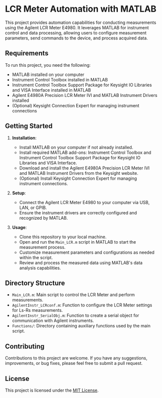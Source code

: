 # LCR Meter Automation with MATLAB
This project provides automation capabilities for conducting measurements using the Agilent LCR Meter E4980. It leverages MATLAB for instrument control and data processing, allowing users to configure measurement parameters, send commands to the device, and process acquired data.

## Requirements
To run this project, you need the following:

- MATLAB installed on your computer
- Instrument Control Toolbox installed in MATLAB
- Instrument Control Toolbox Support Package for Keysight IO Libraries and VISA Interface installed in MATLAB
- Agilent E4980A Precision LCR Meter IVI and MATLAB Instrument Drivers installed
- (Optional) Keysight Connection Expert for managing instrument connections

## Getting Started
1. **Installation**:
   - Install MATLAB on your computer if not already installed.
   - Install required MATLAB add-ons: Instrument Control Toolbox and Instrument Control Toolbox Support Package for Keysight IO Libraries and VISA Interface.
   - Download and install the Agilent E4980A Precision LCR Meter IVI and MATLAB Instrument Drivers from the Keysight website.
   - (Optional) Install Keysight Connection Expert for managing instrument connections.

2. **Setup**:
   - Connect the Agilent LCR Meter E4980 to your computer via USB, LAN, or GPIB.
   - Ensure the instrument drivers are correctly configured and recognized by MATLAB.

3. **Usage**:
   - Clone this repository to your local machine.
   - Open and run the `Main_LCR.m` script in MATLAB to start the measurement process.
   - Customize measurement parameters and configurations as needed within the script.
   - Review and process the measured data using MATLAB's data analysis capabilities.

## Directory Structure
- `Main_LCR.m`: Main script to control the LCR Meter and perform measurements.
- `AgilentInstr_LCRconf.m`: Function to configure the LCR Meter settings for Ls-Rs measurements.
- `AgilentInstr_SerialObj.m`: Function to create a serial object for communication with Agilent instruments.
- `Functions/`: Directory containing auxiliary functions used by the main script.

## Contributing
Contributions to this project are welcome. If you have any suggestions, improvements, or bug fixes, please feel free to submit a pull request.

## License
This project is licensed under the [MIT License](LICENSE).
